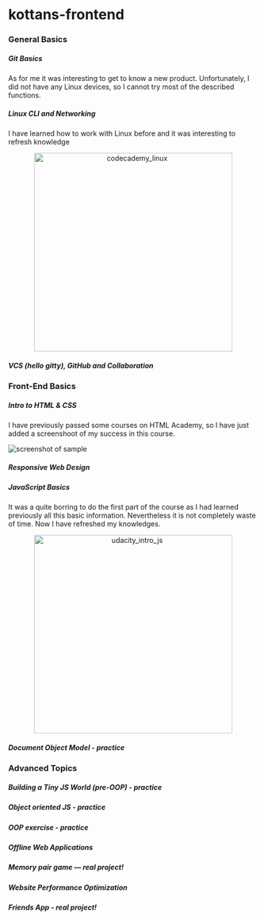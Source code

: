 # kottans-frontend

### General Basics

   ##### Git Basics

As for me it was interesting to get to know a new product. Unfortunately, I did not have any Linux devices, so I cannot try most of the described functions.    
   
   ##### Linux CLI and Networking
I have learned how to work with Linux before and it was interesting to refresh knowledge

<p align="center">
  <img src="https://s8.hostingkartinok.com/uploads/images/2018/12/a30490925c0f1acb4717ae0f2948681c.png" width="400" alt="codecademy_linux">
</p>

   ##### VCS (hello gitty), GitHub and Collaboration

### Front-End Basics

##### Intro to HTML & CSS

I have previously passed some courses on HTML Academy, so I have just added a screenshoot of my success in this course. 

![screenshot of sample](https://s8.hostingkartinok.com/uploads/images/2018/12/67be697a94ea9e8494af2d8ae5d6ecbb.jpg)

##### Responsive Web Design

##### JavaScript Basics
It was a quite borring to do the first part of the course as I had learned previously all this basic information. Nevertheless it is not completely waste of time. Now I have refreshed my knowledges. 
<p align="center"><img src="https://s8.hostingkartinok.com/uploads/images/2019/01/9172d41f8a1abe9b572ca9a3104d8069.jpg" width="400" alt="udacity_intro_js">
</p>

##### Document Object Model - practice

### Advanced Topics

    
##### Building a Tiny JS World (pre-OOP) - practice
    
##### Object oriented JS - practice
    
##### OOP exercise - practice
    
##### Offline Web Applications
    
##### Memory pair game — real project!
    
##### Website Performance Optimization
    
##### Friends App - real project!
